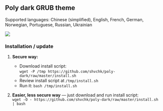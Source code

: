 ## Poly dark GRUB theme

Supported languages: Chinese (simplified), English, French, German, Norwegian, Portuguese, Russian, Ukrainian


![](https://i.imgur.com/OHGyR2N.gif)

### Installation / update

1. **Secure way:**
    - Download install script:  
    `wget -P /tmp https://github.com/shvchk/poly-dark/raw/master/install.sh`
    - Review install script at `/tmp/install.sh`
    - Run it: `bash /tmp/install.sh`

2. **Easier, less secure way** — just download and run install script:  
    `wget -O - https://github.com/shvchk/poly-dark/raw/master/install.sh | bash`
